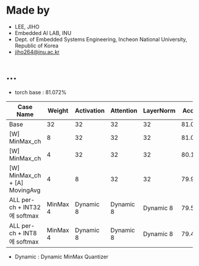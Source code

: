 
# Made by
- LEE, JIHO
- Embedded AI LAB, INU 
- Dept. of Embedded Systems Engineering, Incheon National University, Republic of Korea
- jiho264@inu.ac.kr  



# ...
- torch base : 81.072%

| Case Name                     | Weight   | Activation | Attention | LayerNorm | Acc @ 1 |
| ----------------------------- | -------- | ---------- | --------- | --------- | ------- |
| Base                          | 32       | 32         | 32        | 32        | 81.068% |
| [W] MinMax_ch                 | 8        | 32         | 32        | 32        | 81.058% |
| [W] MinMax_ch                 | 4        | 32         | 32        | 32        | 80.144% |
| [W] MinMax_ch + [A] MovingAvg | 4        | 8          | 32        | 32        | 79.976% |
| ALL per-ch + INT32에 softmax  | MinMax 4 | Dynamic 8  | Dynamic 8 | Dynamic 8 | 79.534% |
| ALL per-ch + INT8에 softmax   | MinMax 4 | Dynamic 8  | Dynamic 8 | Dynamic 8 | 79.426% |

- Dynamic : Dynamic MinMax Quantizer